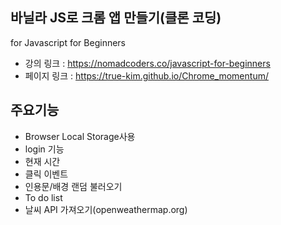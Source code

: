 ## 바닐라 JS로 크롬 앱 만들기(클론 코딩)
for Javascript for Beginners

- 강의 링크 : https://nomadcoders.co/javascript-for-beginners
- 페이지 링크 : https://true-kim.github.io/Chrome_momentum/

## 주요기능
- Browser Local Storage사용
- login 기능
- 현재 시간
- 클릭 이벤트
- 인용문/배경 랜덤 불러오기
- To do list
- 날씨 API 가져오기(openweathermap.org)
